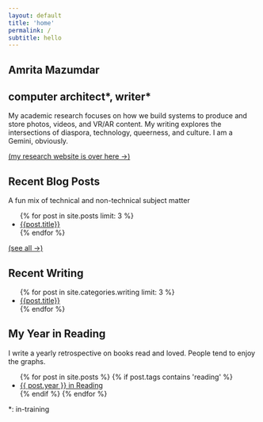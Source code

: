 ```yaml
---
layout: default
title: 'home'
permalink: /
subtitle: hello
---
```



<section id="intro">
<h1>Amrita Mazumdar</h1>
<h2>computer architect*, writer*</h2>
</section>

<section id="bio">
<p>My academic research focuses on how we build systems to produce and store photos, videos, and VR/AR content.
My writing explores the intersections of diaspora, technology, queerness, and culture. I am a Gemini, obviously.
</p>
</section>

<section class="intro_aside">
<a id="res_link" href="https://homes.cs.washington.edu/~amrita">
	(my research website is over here &rarr;)
</a>
</section>

<section class="index-list">
<h2> Recent Blog Posts </h2>
A fun mix of technical and non-technical subject matter
<ul>
{% for post in site.posts limit: 3 %}
<li>
<a class="postlink" href="{{ post.url | prepend: site.baseurl }}">
{{post.title}}
</a>
</li>
{% endfor %}
</ul>
<a href="{{ site.baseurl }}/blog">(see all &rarr;)</a>
</section>

<section class="index-list">
<h2> Recent Writing </h2>
<ul>
{% for post in site.categories.writing limit: 3 %}
<li>
<a class="postlink" href="{{ post.url | prepend: site.baseurl }}">
{{post.title}}
</a>
</li>
{% endfor %}
</ul>
</section>


<section class="index-list">
<h2> My Year in Reading </h2>
I write a yearly retrospective on books read and loved. People tend to enjoy the graphs.
<ul>
  {% for post in site.posts %}
    {% if post.tags contains 'reading' %}
		<li>
        <a class="postlink" href="{{ post.url | prepend: site.baseurl }}">{{ post.year }} in Reading</a>
		</li>
    {% endif %}
  {% endfor %}
</ul>
</section>

<div id="asterisk">*: in-training</div>
